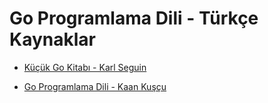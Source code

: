 # Go Programlama Dili - Türkçe Kaynaklar


- [Küçük Go Kitabı - Karl Seguin](./kucuk-go-kitabi/README.md)

- [Go Programlama Dili - Kaan Kuşçu](./go-programlama-dili/README.md)
